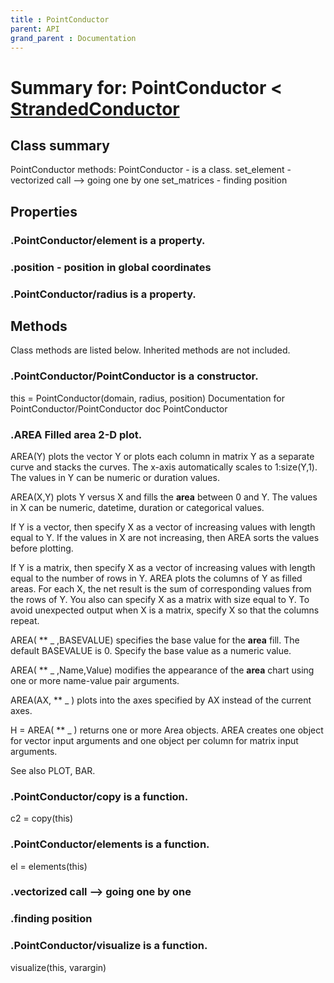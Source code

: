 ```yaml
---
title : PointConductor
parent: API
grand_parent : Documentation
---
```

# Summary for: **PointConductor**  < [StrandedConductor](StrandedConductor.html)

## Class summary

PointConductor methods:
PointConductor - is a class.
set_element - vectorized call --> going one by one
set_matrices - finding position

## Properties

### .PointConductor/**element** is a property.

### .**position** - position in global coordinates

### .PointConductor/**radius** is a property.


## Methods

Class methods are listed below. Inherited methods are not included.

### .**PointConductor**/PointConductor is a constructor.
this = PointConductor(domain, radius, position)
Documentation for PointConductor/PointConductor
doc PointConductor

### .AREA  Filled ****area**** 2-D plot.
AREA(Y) plots the vector Y or plots each column in matrix Y as a
separate curve and stacks the curves. The x-axis automatically
scales to 1:size(Y,1). The values in Y can be numeric or duration
values.

AREA(X,Y) plots Y versus X and fills the **area** between 0 and Y. The
values in X can be numeric, datetime, duration or categorical
values.

If Y is a vector, then specify X as a vector of increasing
values with length equal to Y. If the values in X are not
increasing, then AREA sorts the values before plotting.

If Y is a matrix, then specify X as a vector of increasing
values with length equal to the number of rows in Y. AREA plots
the columns of Y as filled areas. For each X, the net result is
the sum of corresponding values from the rows of Y. You also
can specify X as a matrix with size equal to Y. To avoid
unexpected output when X is a matrix, specify X so that the
columns repeat.

AREA( ** _ ,BASEVALUE) specifies the base value for the **area** fill.
The default BASEVALUE is 0. Specify the base value as a numeric
value.

AREA( ** _ ,Name,Value) modifies the appearance of the **area** chart
using one or more name-value pair arguments.

AREA(AX, ** _ ) plots into the axes specified by AX instead of the
current axes.

H = AREA( ** _ ) returns one or more Area objects. AREA creates one
object for vector input arguments and one object per column for
matrix input arguments.

See also PLOT, BAR.

### .PointConductor/**copy** is a function.
c2 = copy(this)

### .PointConductor/**elements** is a function.
el = elements(this)

### .vectorized call --> going one by one

### .finding position

### .PointConductor/**visualize** is a function.
visualize(this, varargin)



